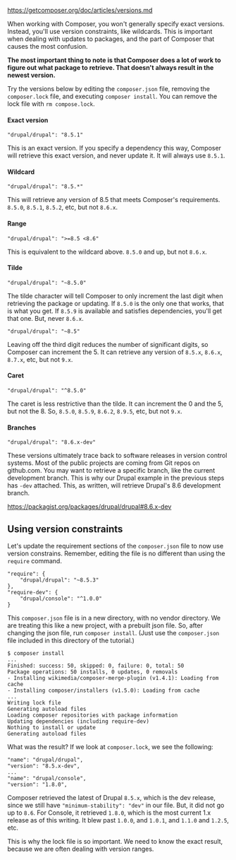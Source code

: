 https://getcomposer.org/doc/articles/versions.md

When working with Composer, you won't generally specify exact versions. 
Instead, you'll use version constraints, like wildcards. This is important 
when dealing with updates to packages, and the part of Composer that causes 
the most confusion.

**The most important thing to note is that Composer does a lot of work to 
figure out what package to retrieve. That doesn't always result in the newest version.**

Try the versions below by editing the `composer.json` file, removing the `composer.lock` file, and executing 
`composer install`. You can remove the lock file with `rm compose.lock`.

#### Exact version

```$xslt
"drupal/drupal": "8.5.1"
```

This is an exact version. If you specify a dependency this way, Composer will 
retrieve this exact version, and never update it. It will always use `8.5.1`.

#### Wildcard

```$xslt
"drupal/drupal": "8.5.*"
```

This will retrieve any version of 8.5 that meets Composer's requirements. 
`8.5.0`, `8.5.1`, `8.5.2`, etc, but not `8.6.x`.

#### Range

```$xslt
"drupal/drupal": ">=8.5 <8.6"
```

This is equivalent to the wildcard above. `8.5.0` and up, but not `8.6.x`.

#### Tilde

```$xslt
"drupal/drupal": "~8.5.0"
```

The tilde character will tell Composer to only increment the last digit when 
retrieving the package or updating. If `8.5.0` is the only one that works, that 
is what you get. If `8.5.9` is available and satisfies dependencies, you'll get 
that one. But, never `8.6.x`.

```$xslt
"drupal/drupal": "~8.5"
```

Leaving off the third digit reduces the number of significant digits, so 
Composer can increment the 5. It can retrieve any version of `8.5.x`, `8.6.x`, 
`8.7.x`, etc, but not `9.x`.

#### Caret

```$xslt
"drupal/drupal": "^8.5.0"
```

The caret is less restrictive than the tilde. It can increment the 0 and 
the 5, but not the 8. So, `8.5.0`, `8.5.9`, `8.6.2`, `8.9.5`, etc, but not `9.x`.

#### Branches

```$xslt
"drupal/drupal": "8.6.x-dev"
```

These versions ultimately trace back to software releases in version control 
systems. Most of the public projects are coming from Git repos on github.com. You 
may want to retrieve a specific branch, like the current development branch. This 
is why our Drupal example in the previous steps has `-dev` attached. This, 
as written, will retrieve Drupal's 8.6 development branch.

https://packagist.org/packages/drupal/drupal#8.6.x-dev

## Using version constraints

Let's update the requirement sections of the `composer.json` file to now use 
version constrains. Remember, editing the file is no different than using the 
`require` command.

```$xslt
"require": {
    "drupal/drupal": "~8.5.3"
},
"require-dev": {
    "drupal/console": "^1.0.0"
}
```

This `composer.json` file is in a new directory, with no vendor directory. 
We are treating this like a new project, with a prebuilt json file. So, after 
changing the json file, run `composer install`. (Just use the `composer.json` 
file included in this directory of the tutorial.)

```$xslt
$ composer install
...
Finished: success: 50, skipped: 0, failure: 0, total: 50
Package operations: 50 installs, 0 updates, 0 removals
- Installing wikimedia/composer-merge-plugin (v1.4.1): Loading from cache
- Installing composer/installers (v1.5.0): Loading from cache
...
Writing lock file
Generating autoload files
Loading composer repositories with package information
Updating dependencies (including require-dev)
Nothing to install or update
Generating autoload files
```

What was the result? If we look at `composer.lock`, we see the following:

```$xslt
"name": "drupal/drupal",
"version": "8.5.x-dev",
...
"name": "drupal/console",
"version": "1.8.0",
```

Composer retrieved the latest of Drupal `8.5.x`, which is the dev release, 
since we still have `"minimum-stability": "dev"` in our file. But, it did not 
go up to `8.6`. For Console, it retrieved `1.8.0`, which is the most current 
1.x release as of this writing. It blew past `1.0.0`, and `1.0.1`, and 
`1.1.0` and `1.2.5`, etc.

This is why the lock file is so important. We need to know the exact result, because 
we are often dealing with version ranges.
